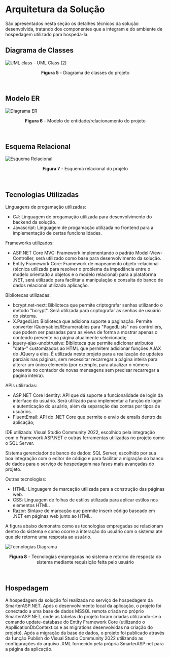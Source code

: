 # Arquitetura da Solução

São apresentados nesta seção os detalhes técnicos da solução desenvolvida, tratando dos componentes que a integram e do ambiente de hospedagem utilizado para hospeda-la.

## Diagrama de Classes
![UML class - UML Class (2)](https://user-images.githubusercontent.com/74699119/173211970-b360a122-3f17-4c96-b575-6916f1df7b95.png)
<p align="center"><b>Figura 5</b> - Diagrama de classes do projeto</p>
<br>


## Modelo ER
![Diagrama ER](https://user-images.githubusercontent.com/74699119/173245055-31367e49-f522-4d0f-9c22-76f8630e896f.png)
<p align="center"><b>Figura 6</b> - Modelo de entidade/relacionamento do projeto</p>
<br>

## Esquema Relacional
![Esquema Relacional](https://user-images.githubusercontent.com/74699119/173211700-554f8d36-d74d-4454-9d16-ab64e35c07e4.png)
<p align="center"><b>Figura 7</b> - Esquema relacional do projeto</p>
<br>

## Tecnologias Utilizadas

Linguagens de progamação utilizadas:
- C#: Linguagem de progamação utilizada para desenvolvimento do backend da solução.
- Javascript: Linguagem de progamação utilizada no frontend para a implementação de certas funcionalidades.

Frameworks utilizados:
- ASP.NET Core MVC: Framework implementando o padrão Model-View-Controller, será utilizado como base para desenvolvimento da solução.
- Entity Framework Core: Framework de mapeamento objeto-relacional (técnica utilizada para resolver o problema da impedância entre o modelo orientado a objetos e o modelo relacional) para a plataforma .NET, será utilizado para facilitar a manipulação e consulta do banco de dados relacional utilizado aplicação.

Bibliotecas utilizadas:
- bcrypt.net-next: Biblioteca que permite criptografar senhas utilizando o método "bcrypt". Será utilizada para criptografar as senhas de usuário do sistema.
- X.PagedList: Biblioteca que adiciona suporte a paginação. Permite converter IQueryables/IEnumerables para "PagedLists" nos controllers, que podem ser passadas para as views de forma a mostrar apenas o conteúdo presente na página atualmente selecionada;
- jquery-ajax-unobtrusive: Biblioteca que permite adicionar atributos "data-" customizados ao HTML que permitem adicionar funções AJAX do JQuery a eles. É utilizada neste projeto para a realização de updates parciais nas páginas, sem necessitar recarregar a página inteira para alterar um único elemento (por exemplo, para atualizar o número presente no contador de novas mensagens sem precisar recarregar a página inteira).

APIs utilizadas:
- ASP.NET Core Identity: API que dá suporte a funcionalidade de login da interface do usuário. Será utilizado para implementar a função de login e autenticação do usuário, além da separação das contas por tipos de usuários.
- FluentEmail: API do .NET Core que permite o envio de emails dentro da aplicação;

IDE utilizada: Visual Studio Community 2022, escolhido pela integração com o Framework ASP.NET e outras ferramentas utilizadas no projeto como o SQL Server.

Sistema gerenciador de banco de dados: SQL Server, escolhido por sua boa integração com o editor de código e para facilitar a migração do banco de dados para o serviço de hospedagem nas fases mais avançadas do projeto.

Outras tecnologias:
- HTML: Linguagem de marcação utilizada para a construção das páginas web.
- CSS: Linguagem de folhas de estilos utilizada para aplicar estilos nos elementos HTML.
- Razor: Sintaxe de marcação que permite inserir código baseado em .NET em páginas web junto ao HTML.

A figura abaixo demonstra como as tecnologias empregadas se relacionam dentro do sistema e como ocorre a interação do usuário com o sistema até que ele retorne uma resposta ao usuário.

![Tecnologias Diagrama](https://user-images.githubusercontent.com/74699119/167978528-71abe26b-4789-4c34-b83b-36ee749b3ed8.png)
<p align="center"><b>Figura 8</b> - Tecnologias empregadas no sistema e retorno de resposta do sistema mediante requisição feita pelo usuário</p>
<br>

## Hospedagem

A hospedagem da solução foi realizada no serviço de hospedagem da SmarterASP.NET. Após o desenvolvimento local da aplicação, o projeto foi conectado a uma base de dados MSSQL remota criada no próprio SmarterASP.NET, onde as tabelas do projeto foram criadas utilizando-se o comando update-database do Entity Framework Core (utilizando o AppllicationDbContext.cs e as migrations desenvolvidas na criação do projeto). Após a migração da base de dados, o projeto foi publicado através da função Publish do Visual Studio Community 2022 utilizando as configurações do arquivo .XML fornecido pela própria SmarterASP.net para a página da aplicação.
